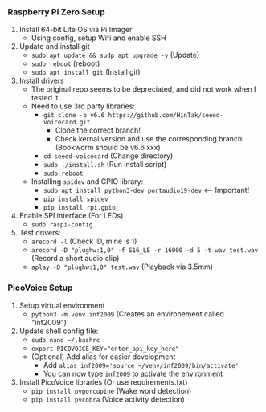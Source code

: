 ### Raspberry Pi Zero Setup
1. Install 64-bit Lite OS via Pi Imager
    - Using config, setup Wifi and enable SSH
2. Update and install git
    - `sudo apt update && sudp apt upgrade -y` (Update)
    - `sudo reboot` (reboot)
    - `sudo apt install git` (Install git)
3. Install drivers
    - The original repo seems to be depreciated, and did not work when I tested it.
    - Need to use 3rd party libraries:
        - `git clone -b v6.6 https://github.com/HinTak/seeed-voicecard.git`
            - Clone the correct branch! 
            - Check kernal version and use the corresponding branch! (Bookworm should be v6.6.xxx)
        - `cd seeed-voicecard` (Change directory)
        - `sudo ./install.sh` (Run install script)
        - `sudo reboot`
    - Installing `spidev` and GPIO library:
        - `sudo apt install python3-dev portaudio19-dev` <-- Important!
        - `pip install spidev`
        - `pip install rpi.gpio`
4. Enable SPI interface (For LEDs)
    - `sudo raspi-config`
5. Test drivers:
    - `arecord -l` (Check ID, mine is 1)
    - `arecord -D "plughw:1,0" -f S16_LE -r 16000 -d 5 -t wav test.wav` (Record a short audio clip)
    - `aplay -D "plughw:1,0" test.wav` (Playback via 3.5mm)

### PicoVoice Setup
1. Setup virtual environment
    - `python3 -m venv inf2009` (Creates an environement called "inf2009")
2. Update shell config file:
    - `sudo nano ~/.bashrc`
    - `export PICOVOICE_KEY="enter_api_key_here"`
    - (Optional) Add alias for easier development
        - Add `alias inf2009='source ~/venv/inf2009/bin/activate'`
        - You can now type `inf2009` to activate the environment
3. Install PicoVoice libraries (Or use requirements.txt)
    - `pip install pvporcupine` (Wake word detection)
    - `pip install pvcobra` (Voice activity detection)
